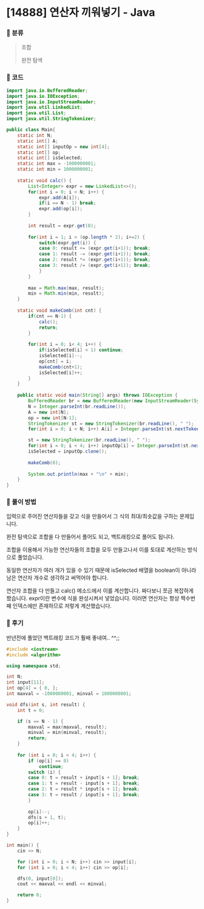 # [14888] 연산자 끼워넣기 - Java

###  :robot: 분류

> 조합
>
> 완전 탐색



### :robot: 코드

```java
import java.io.BufferedReader;
import java.io.IOException;
import java.io.InputStreamReader;
import java.util.LinkedList;
import java.util.List;
import java.util.StringTokenizer;

public class Main{
	static int N;
	static int[] A;
	static int[] inputOp = new int[4];
	static int[] op;
	static int[] isSelected;
	static int max = -1000000001;
	static int min = 1000000001;
	
	static void calc() {
		List<Integer> expr = new LinkedList<>();
		for(int i = 0; i < N; i++) {
			expr.add(A[i]);
			if(i == N - 1) break;
			expr.add(op[i]);
		}
		
		int result = expr.get(0);
		
		for(int i = 1; i < (op.length * 2); i+=2) {
			switch(expr.get(i)) {
			case 0: result += (expr.get(i+1)); break;
			case 1: result -= (expr.get(i+1)); break;
			case 2: result *= (expr.get(i+1)); break;
			case 3: result /= (expr.get(i+1)); break;
			}
		}
		
		max = Math.max(max, result);
		min = Math.min(min, result);
	}
	
	static void makeComb(int cnt) {
		if(cnt == N-1) {
			calc();
			return;
		}
		
		for(int i = 0; i< 4; i++) {
			if(isSelected[i] < 1) continue;
			isSelected[i]--;
			op[cnt] = i;
			makeComb(cnt+1);
			isSelected[i]++;
		}
	}
	
	public static void main(String[] args) throws IOException {
		BufferedReader br = new BufferedReader(new InputStreamReader(System.in));
		N = Integer.parseInt(br.readLine()); 
		A = new int[N];
		op = new int[N-1];
		StringTokenizer st = new StringTokenizer(br.readLine(), " ");
		for(int i = 0; i < N; i++) A[i] = Integer.parseInt(st.nextToken());

		st = new StringTokenizer(br.readLine(), " ");
		for(int i = 0; i < 4; i++) inputOp[i] = Integer.parseInt(st.nextToken());
		isSelected = inputOp.clone();
		
		makeComb(0);
				
		System.out.println(max + "\n" + min);
	}
}
```



### :robot: 풀이 방법

입력으로 주어진 연산자들을 갖고 식을 만들어서 그 식의 최대/최솟값을 구하는 문제입니다.

완전 탐색으로 조합을 다 만들어서 풀어도 되고, 백트래킹으로 풀어도 됩니다.

조합을 이용해서 가능한 연산자들의 조합을 모두 만들고나서 이를 토대로 계산하는 방식으로 풀었습니다.

동일한 연산자가 여러 개가 있을 수 있기 때문에 isSelected 배열을 boolean이 아니라 남은 연산자 개수로 생각하고 써먹어야 합니다.

연산자 조합을 다 만들고 calc() 메소드에서 이를 계산합니다. 짜다보니 쪼금 복잡하게 짰습니다. expr이란 변수에 식을 완성시켜서 넣었습니다. 이러면 연산자는 항상 짝수번째 인덱스에만 존재하므로 저렇게 계산했습니다.



### :robot: 후기

반년전에 풀었던 백트래킹 코드가 훨배 좋네여.. ^^;;

```c++
#include <iostream>
#include <algorithm>

using namespace std;

int N;
int input[11];
int op[4] = { 0, };
int maxval = -1000000001, minval = 1000000001;

void dfs(int s, int result) {
	int t = 0;

	if (s == N - 1) {
		maxval = max(maxval, result);
		minval = min(minval, result);
		return;
	}
	
	for (int i = 0; i < 4; i++) {
		if (op[i] == 0)
			continue;
		switch (i) {
		case 0:	t = result + input[s + 1]; break;
		case 1:	t = result - input[s + 1]; break;
		case 2:	t = result * input[s + 1]; break;
		case 3:	t = result / input[s + 1]; break;
		}
		
		op[i]--;
		dfs(s + 1, t);
		op[i]++;
	}
}

int main() {
	cin >> N;

	for (int i = 0; i < N; i++) cin >> input[i];
	for (int i = 0; i < 4; i++) cin >> op[i];

	dfs(0, input[0]);
	cout << maxval << endl << minval;

	return 0;
}
```

